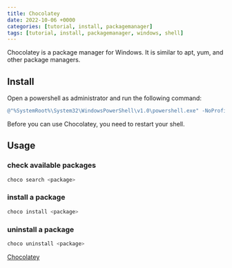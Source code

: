 ```yaml
---
title: Chocolatey
date: 2022-10-06 +0000
categories: [tutorial, install, packagemanager]
tags: [tutorial, install, packagemanager, windows, shell]
---
```


Chocolatey is a package manager for Windows. It is similar to apt, yum, and other package managers.

## Install

Open a powershell as administrator and run the following command:

```powershell
@"%SystemRoot%\System32\WindowsPowerShell\v1.0\powershell.exe" -NoProfile -InputFormat None -ExecutionPolicy Bypass -Command "[System.Net.ServicePointManager]::SecurityProtocol = 3072; iex ((New-Object System.Net.WebClient).DownloadString('https://community.chocolatey.org/install.ps1'))" && SET "PATH=%PATH%;%ALLUSERSPROFILE%\chocolatey\bin"
```

Before you can use Chocolatey, you need to restart your shell.

## Usage

### check available packages

```powershell
choco search <package>
```

### install a package

```powershell
choco install <package>
```

### uninstall a package

```powershell
choco uninstall <package>
```

[Chocolatey](https://chocolatey.org/)
